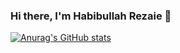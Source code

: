 ### Hi there, I'm Habibullah Rezaie 👋

[![Anurag's GitHub stats](https://github-readme-stats.vercel.app/api?username=habibullah-rezaie)](https://github.com/anuraghazra/github-readme-stats)
